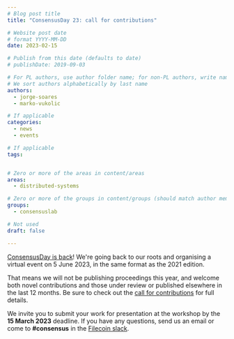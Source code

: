 ```yaml
---
# Blog post title
title: "ConsensusDay 23: call for contributions"

# Website post date
# format YYYY-MM-DD
date: 2023-02-15

# Publish from this date (defaults to date)
# publishDate: 2019-09-03

# For PL authors, use author folder name; for non-PL authors, write name as in paper within ""
# We sort authors alphabetically by last name
authors:
  - jorge-soares
  - marko-vukolic

# If applicable
categories:
  - news
  - events

# If applicable
tags:


# Zero or more of the areas in content/areas
areas:
  - distributed-systems

# Zero or more of the groups in content/groups (should match author membership)
groups:
  - consensuslab

# Not used
draft: false

---
```


[ConsensusDay is back](/sites/consensusday23/)! We're going back to our roots and organising a virtual event on 5 June 2023, in the same format as the 2021 edition.

That means we will not be publishing proceedings this year, and welcome both novel contributions and those under review or published elsewhere in the last 12 months. Be sure to check out the [call for contributions](/sites/consensusday23/calls/) for full details.

We invite you to submit your work for presentation at the workshop by the **15 March 2023** deadline. If you have any questions, send us an email or come to **#consensus** in the [Filecoin slack](https://filecoin.io/slack).
